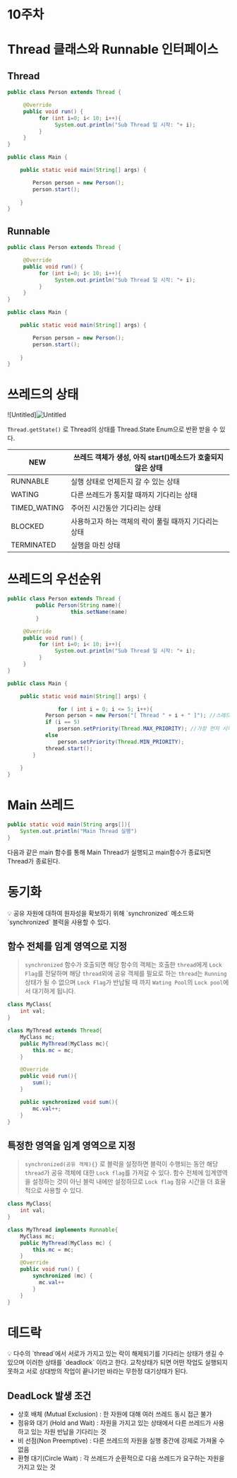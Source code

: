 # 10주차

# Thread 클래스와 Runnable 인터페이스

## Thread

```java
public class Person extends Thread {

     @Override
     public void run() {
          for (int i=0; i< 10; i++){
               System.out.println("Sub Thread 일 시작: "+ i);
          }
     }
}

public class Main {

    public static void main(String[] args) {

        Person person = new Person();
        person.start();
        
    }
}
```

## Runnable

```java
public class Person extends Thread {

     @Override
     public void run() {
          for (int i=0; i< 10; i++){
               System.out.println("Sub Thread 일 시작: "+ i);
          }
     }
}

public class Main {

    public static void main(String[] args) {

        Person person = new Person();
        person.start();
        
    }
}
```

# 쓰레드의 상태

![Untitled]![Untitled](https://user-images.githubusercontent.com/39615281/171342890-f419b3f0-2a1c-4790-a6d3-07c57eb1da66.png)

`Thread.getState()` 로 Thread의 상태를 Thread.State Enum으로 반환 받을 수 있다.

| NEW | 쓰레드 객체가 생성, 아직 start()메소드가 호출되지 않은 상태 |
| --- | --- |
| RUNNABLE | 실행 상태로 언제든지 갈 수 있는 상태 |
| WATING | 다른 쓰레드가 통지할 때까지 기다리는 상태 |
| TIMED_WATING | 주어진 시간동안 기다리는 상태 |
| BLOCKED | 사용하고자 하는 객체의 락이 풀릴 때까지 기다리는 상태 |
| TERMINATED | 실행을 마친 상태 |

# 쓰레드의 우선순위

```java
public class Person extends Thread {
		 public Person(String name){
					this.setName(name)
		 } 

     @Override
     public void run() {
          for (int i=0; i< 10; i++){
               System.out.println("Sub Thread 일 시작: "+ i);
          }
     }
}

public class Main {

    public static void main(String[] args) {

				for ( int i = 0; i <= 5; i++){
            Person person = new Person("[ Thread " + i + " ]"); //스레드 생성
            if (i == 5) 
                pserson.setPriority(Thread.MAX_PRIORITY); //가장 먼저 시작
            else 
                person.setPriority(Thread.MIN_PRIORITY);
            thread.start();
        }
        
    }
}
```

# Main 쓰레드

```java
public static void main(String args[]){
    System.out.println("Main Thread 실행")
}
```

다음과 같은 main 함수를 통해 Main Thread가 실행되고 main함수가 종료되면 Thread가 종료된다.

# 동기화

<aside>
💡 공유 자원에 대하여 원자성을 확보하기 위해 `synchronized` 메소드와 `synchronized` 블럭을 사용할 수 있다.

</aside>

## 함수 전체를 임계 영역으로 지정

> `synchronized` 함수가 호출되면 해당 함수의 객체는 호출한 `thread`에게 `Lock Flag`를 전달하며 해당 `thread`외에 공유 객체를 필요로 하는 `thread`는 `Running`상태가 될 수 없으며 `Lock Flag`가 반납될 때 까지 `Wating Pool`의 `Lock pool`에서 대기하게 됩니다.
> 

```java
class MyClass{
    int val;
}

class MyThread extends Thread{
    MyClass mc;
    public MyThread(MyClass mc){
        this.mc = mc;
    }

    @Override
    public void run(){
        sum();
    }

    public synchronized void sum(){
        mc.val++;
    }
}
```

## 특정한 영역을 임계 영역으로 지정

> `synchronized(공유 객체){}` 로 블럭을 설정하면 블럭이 수행되는 동안 해당 `thread`가 공유 객체에  대한 `Lock flag`를 가져갈 수 있다. 함수 전체에 임계영역을 설정하는 것이 아닌 블럭 내에만 설정하므로 `Lock flag` 점유 시간을 더 효율적으로 사용할 수 있다.
> 

```java
class MyClass{
    int val;	
}

class MyThread implements Runnable{
    MyClass mc;
    public MyThread(MyClass mc) {
        this.mc = mc;
    }
    @Override
    public void run() {
        synchronized (mc) {
          mc.val++
        }
    }
}
```

# 데드락

<aside>
💡 다수의 `thread`에서 서로가 가지고 있는 락이 해제되기를 기다리는 상태가 생길 수 있으며 이러한 상태를 `deadlock` 이라고 한다. 교착상태가 되면 어떤 작업도 실행되지 못하고 서로 상대방의 작업이 끝나기만 바라는 무한정 대기상태가 된다.

</aside>

## DeadLock 발생 조건

- 상호 배체 (Mutual Exclusion) : 한 자원에 대해 여러 쓰레드 동시 접근 불가
- 점유와 대기 (Hold and Wait) : 자원을 가지고 있는 상태에서 다른 쓰레드가 사용하고 있는 자원 반납을 기다리는 것
- 비 선점(Non Preemptive) : 다른 쓰레드의 자원을 실행 중간에 강제로 가져올 수 없음
- 환형 대기(Circle Wait) : 각 쓰레드가 순환적으로 다음 쓰레드가 요구하는 자원을 가지고 있는 것

